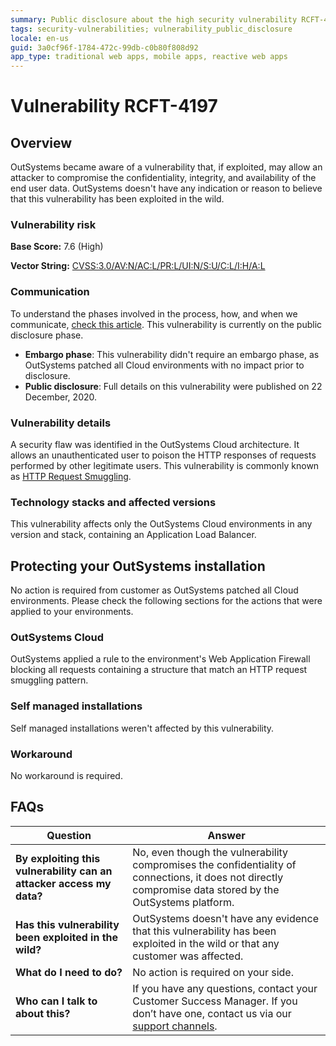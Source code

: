 ```yaml
---
summary: Public disclosure about the high security vulnerability RCFT-4197
tags: security-vulnerabilities; vulnerability_public_disclosure
locale: en-us
guid: 3a0cf96f-1784-472c-99db-c0b80f808d92
app_type: traditional web apps, mobile apps, reactive web apps
---
```


# Vulnerability RCFT-4197

## Overview 

OutSystems became aware of a vulnerability that, if exploited, may allow an attacker to compromise the confidentiality, integrity, and availability of the end user data.
OutSystems doesn't have any indication or reason to believe that this vulnerability has been exploited in the wild.

### Vulnerability risk

**Base Score:** 7.6 (High)

**Vector String:** [CVSS:3.0/AV:N/AC:L/PR:L/UI:N/S:U/C:L/I:H/A:L](https://www.first.org/cvss/calculator/3.0#CVSS:3.0/AV:N/AC:L/PR:L/UI:N/S:U/C:L/I:H/A:L)

### Communication

To understand the phases involved in the process, how, and when we communicate, [check this article](https://success.outsystems.com/Support/Security/Vulnerabilities). This vulnerability is currently on the public disclosure phase.

   * **Embargo phase**: This vulnerability didn't require an embargo phase, as OutSystems patched all Cloud  environments with no impact prior to disclosure.
   * **Public disclosure**: Full details on this vulnerability were published on 22 December, 2020.

### Vulnerability details

A security flaw was identified in the OutSystems Cloud architecture. It allows an unauthenticated user to poison the HTTP responses of requests performed by other legitimate users. This vulnerability is commonly known as [HTTP Request Smuggling](https://portswigger.net/web-security/request-smuggling).

### Technology stacks and affected versions

This vulnerability affects only the OutSystems Cloud environments in any version and stack, containing an Application Load Balancer.

## Protecting your OutSystems installation

No action is required from customer as OutSystems patched all Cloud environments. Please check the following sections for the actions that were applied to your environments.

### OutSystems Cloud

OutSystems applied a rule to the environment's Web Application Firewall blocking all requests containing a structure that match an HTTP request smuggling pattern.

### Self managed installations

Self managed installations weren't affected by this vulnerability.

### Workaround

No workaround is required.

## FAQs

| Question | Answer |
|---|---|
| **By exploiting this vulnerability can an attacker access my data?** | No, even though the vulnerability compromises the confidentiality of connections, it does not directly compromise data stored by the OutSystems platform.
| **Has this vulnerability been exploited in the wild?** | OutSystems doesn't have any evidence that this vulnerability has been exploited in the wild or that any customer was affected. |
| **What do I need to do?** | No action is required on your side. |
| **Who can I talk to about this?** | If you have any questions, contact your Customer Success Manager. If you don’t have one, contact us via our [support channels](https://www.outsystems.com/legal/success/contact-outsystems-technical-support/). |

